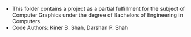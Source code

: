 - This folder contains a project as a partial fulfillment for the subject of Computer Graphics under the degree of Bachelors of Engineering in Computers.
- Code Authors: Kiner B. Shah, Darshan P. Shah
